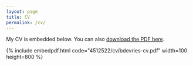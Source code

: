 ```yaml
---
layout: page
title: CV
permalink: /cv/
---
```


My CV is embedded below. You can also [download the PDF here](/cv/bdevries-cv.pdf).

{% include embedpdf.html code="4512522/cv/bdevries-cv.pdf" width=100 height=800 %}
